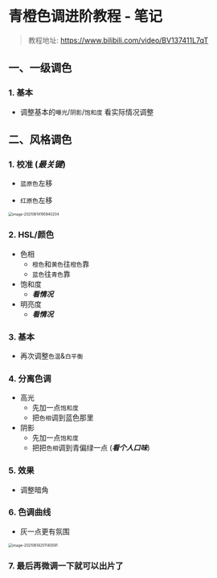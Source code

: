 # 青橙色调进阶教程 - 笔记

> 教程地址: https://www.bilibili.com/video/BV137411L7qT

## 一、一级调色

### 1. 基本

- 调整基本的`曝光`/`阴影`/`饱和度` 看实际情况调整

## 二、风格调色

### 1. 校准 (*最关键*)

- `蓝原色`左移

- `红原色`左移

<img src="https://cdn.jsdelivr.net/gh/ihatebeans/images@main/img/image-20210614195940204.png" alt="image-20210614195940204" style="zoom:50%;" />

### 2. HSL/颜色

- 色相
  - `橙色`和`黄色`往`橙色`靠
  - `蓝色`往`青色`靠
- 饱和度
  - ***看情况***
- 明亮度
  - ***看情况***

### 3. 基本

- 再次调整`色温`&`白平衡`

### 4. 分离色调

- 高光
  - 先加一点`饱和度`
  - 把`色相`调到蓝色那里
- 阴影
  - 先加一点`饱和度`
  - 把把`色相`调到青偏绿一点 (***看个人口味***)

### 5. 效果

- 调整暗角

### 6. 色调曲线

- 灰一点更有氛围

<img src="https://cdn.jsdelivr.net/gh/ihatebeans/images@main/img/image-20210614201140091.png" alt="image-20210614201140091" style="zoom:50%;" />

### 7. 最后再微调一下就可以出片了
